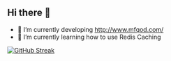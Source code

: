 ## Hi there 👋 

- 🔭 I’m currently developing http://www.mfqod.com/
- 🌱 I’m currently learning how to use Redis Caching 
  

[![GitHub Streak](https://streak-stats.demolab.com?user=dark0crystal&theme=dark)](https://git.io/streak-stats)
